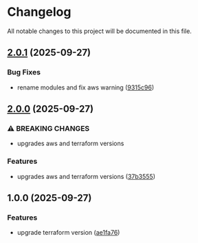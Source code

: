 # Changelog

All notable changes to this project will be documented in this file.

## [2.0.1](https://github.com/RobertYoung/terraform-aws-static-site-s3-https/compare/v2.0.0...v2.0.1) (2025-09-27)


### Bug Fixes

* rename modules and fix aws warning ([9315c96](https://github.com/RobertYoung/terraform-aws-static-site-s3-https/commit/9315c9698b5cedcb874212545052dbbeb89f4c61))

## [2.0.0](https://github.com/RobertYoung/terraform-aws-static-site-s3-https/compare/v1.0.0...v2.0.0) (2025-09-27)


### ⚠ BREAKING CHANGES

* upgrades aws and terraform versions

### Features

* upgrades aws and terraform versions ([37b3555](https://github.com/RobertYoung/terraform-aws-static-site-s3-https/commit/37b3555bc0e95ab6e5c1d581deceb1d55176c3b1))

## 1.0.0 (2025-09-27)


### Features

* upgrade terraform version ([ae1fa76](https://github.com/RobertYoung/terraform-aws-static-site-s3-https/commit/ae1fa76629133f8ed08557afaa8008fca0cdc06a))
